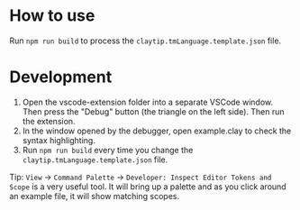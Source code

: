 # How to use

Run `npm run build` to process the `claytip.tmLanguage.template.json` file.

# Development

1. Open the vscode-extension folder into a separate VSCode window. Then press the "Debug" button (the triangle on the left side). Then run the extension.
2. In the window opened by the debugger, open example.clay to check the syntax highlighting.
3. Run `npm run build` every time you change the `claytip.tmLanguage.template.json` file.

Tip: `View` -> `Command Palette` -> `Developer: Inspect Editor Tokens and Scope` is a very useful tool. It will bring up a palette and as you click around an example file, it will show matching scopes.

